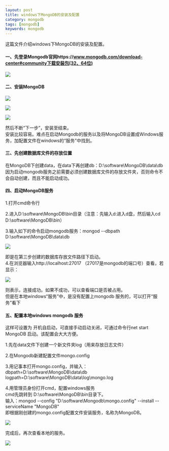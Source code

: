 ```yaml
---
layout: post
title: windows下MongoDB的安装及配置
category: mongodb
tags: [mongodb]
keywords: mongodb
---
```

这篇文件介绍windows下MongoDB的安装及配置。
#### 一、先登录Mongodb官网https://www.mongodb.com/download-center#community下载安装包(32、64位)
![](https://luopengfei3000.github.io/assets/images/2019/article/2019-03-11-mongodb-install/01.png)
#### 二、安装MongoDB
![](https://luopengfei3000.github.io/assets/images/2019/article/2019-03-11-mongodb-install/02.png)

![](https://luopengfei3000.github.io/assets/images/2019/article/2019-03-11-mongodb-install/03.png)
 
![](https://luopengfei3000.github.io/assets/images/2019/article/2019-03-11-mongodb-install/04.png)

然后不断“下一步”，安装至结束。<br/>
安装比较容易。难点在启动Mongodb的服务以及将MongoDB设置成Windows服务，加配置文件在windows的“服务”中找到。

#### 三、先创建数据库文件的存放位置

在MongoDB下创建data，在data下再创建db：D:\software\MongoDB\data\db <br/>
因为启动mongodb服务之前需要必须创建数据库文件的存放文件夹，否则命令不会自动创建，而且不能启动成功。

#### 四、启动MongoDB服务
1.打开cmd命令行

2.进入D:\software\MongoDB\bin目录（注意：先输入d:进入d盘，然后输入cd D:\software\MongoDB\bin）

3.输入如下的命令启动mongodb服务：mongod --dbpath D:\software\MongoDB\data\db

![](https://luopengfei3000.github.io/assets/images/2019/article/2019-03-11-mongodb-install/05.png)

即是在第三步创建的数据库存放文件路径下启动。<br/>
4.在浏览器输入http://localhost:27017 （27017是mongodb的端口号）查看，若显示：

![](https://luopengfei3000.github.io/assets/images/2019/article/2019-03-11-mongodb-install/06.png)

则表示，连接成功。如果不成功，可以查看端口是否被占用。<br/>
但是在本地windows“服务”中，是没有配置上mongodb 服务的，可以打开“服务”看下

#### 五、配置本地windows mongodb 服务
这样可设置为 开机自启动，可直接手动启动关闭，可通过命令行net start MongoDB 启动。该配置会大大方便。<br/>

1.先在data文件下创建一个新文件夹log（用来存放日志文件）

2.在Mongodb新建配置文件mongo.config

3.用记事本打开mongo.config，并输入：<br/>
dbpath=D:\software\MongoDB\data\db <br/>
logpath=D:\software\MongoDB\data\log\mongo.log

4.用管理员身份打开cmd，配置windows服务 <br/>
cmd先跳转到 D:\software\MongoDB\bin目录下。<br/>
输入：mongod --config "D:\software\Mongodb\mongo.config" --install --serviceName "MongoDB"<br/>
即根据刚创建的mongo.config配置文件安装服务，名称为MongoDB。

![](https://luopengfei3000.github.io/assets/images/2019/article/2019-03-11-mongodb-install/07.png)

完成后，再次查看本地的服务。

![](https://luopengfei3000.github.io/assets/images/2019/article/2019-03-11-mongodb-install/08.png)

